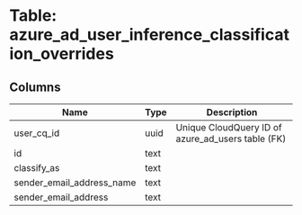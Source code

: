 
# Table: azure_ad_user_inference_classification_overrides

## Columns
| Name        | Type           | Description  |
| ------------- | ------------- | -----  |
|user_cq_id|uuid|Unique CloudQuery ID of azure_ad_users table (FK)|
|id|text||
|classify_as|text||
|sender_email_address_name|text||
|sender_email_address|text||
